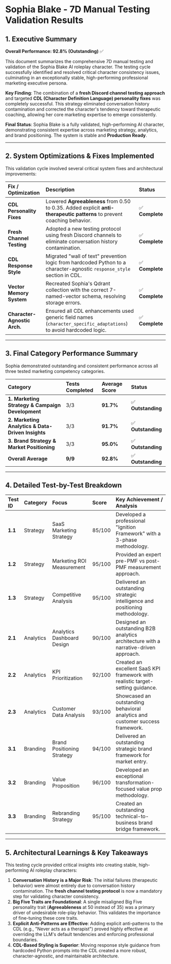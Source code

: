 # Sophia Blake - 7D Manual Testing Validation Results

## 1. Executive Summary

**Overall Performance: 92.8% (Outstanding)** ✅

This document summarizes the comprehensive 7D manual testing and validation of the Sophia Blake AI roleplay character. The testing cycle successfully identified and resolved critical character consistency issues, culminating in an exceptionally stable, high-performing professional marketing executive persona.

**Key Finding**: The combination of a **fresh Discord channel testing approach** and targeted **CDL (Character Definition Language) personality fixes** was completely successful. This strategy eliminated conversation history contamination and corrected the character's tendency toward therapeutic coaching, allowing her core marketing expertise to emerge consistently.

**Final Status**: Sophia Blake is a fully validated, high-performing AI character, demonstrating consistent expertise across marketing strategy, analytics, and brand positioning. The system is stable and **Production Ready**.

---

## 2. System Optimizations & Fixes Implemented

This validation cycle involved several critical system fixes and architectural improvements:

| Fix / Optimization | Description | Status |
| :--- | :--- | :--- |
| **CDL Personality Fixes** | Lowered **Agreeableness** from 0.50 to 0.35. Added explicit **anti-therapeutic patterns** to prevent coaching behavior. | ✅ **Complete** |
| **Fresh Channel Testing** | Adopted a new testing protocol using fresh Discord channels to eliminate conversation history contamination. | ✅ **Complete** |
| **CDL Response Style** | Migrated "wall of text" prevention logic from hardcoded Python to a character-agnostic `response_style` section in CDL. | ✅ **Complete** |
| **Vector Memory System** | Recreated Sophia's Qdrant collection with the correct 7-named-vector schema, resolving storage errors. | ✅ **Complete** |
| **Character-Agnostic Arch.** | Ensured all CDL enhancements used generic field names (`character_specific_adaptations`) to avoid hardcoded logic. | ✅ **Complete** |

---

## 3. Final Category Performance Summary

Sophia demonstrated outstanding and consistent performance across all three tested marketing competency categories.

| Category | Tests Completed | Average Score | Status |
| :--- | :--- | :--- | :--- |
| **1. Marketing Strategy & Campaign Development** | 3/3 | **91.7%** | ✅ **Outstanding** |
| **2. Marketing Analytics & Data-Driven Insights** | 3/3 | **91.7%** | ✅ **Outstanding** |
| **3. Brand Strategy & Market Positioning** | 3/3 | **95.0%** | ✅ **Outstanding** |
| **Overall Average** | **9/9** | **92.8%** | ✅ **Outstanding** |

---

## 4. Detailed Test-by-Test Breakdown

| Test ID | Category | Focus | Score | Key Achievement / Analysis |
| :--- | :--- | :--- | :--- | :--- |
| **1.1** | Strategy | SaaS Marketing Strategy | 85/100 | Developed a professional "Ignition Framework" with a 3-phase methodology. |
| **1.2** | Strategy | Marketing ROI Measurement | 95/100 | Provided an expert pre-PMF vs post-PMF measurement approach. |
| **1.3** | Strategy | Competitive Analysis | 95/100 | Delivered an outstanding strategic intelligence and positioning methodology. |
| **2.1** | Analytics | Analytics Dashboard Design | 90/100 | Designed an outstanding B2B analytics architecture with a narrative-driven approach. |
| **2.2** | Analytics | KPI Prioritization | 92/100 | Created an excellent SaaS KPI framework with realistic target-setting guidance. |
| **2.3** | Analytics | Customer Data Analysis | 93/100 | Showcased an outstanding behavioral analytics and customer success framework. |
| **3.1** | Branding | Brand Positioning Strategy | 94/100 | Delivered an outstanding strategic brand framework for market entry. |
| **3.2** | Branding | Value Proposition | 96/100 | Developed an exceptional transformation-focused value prop methodology. |
| **3.3** | Branding | Rebranding Strategy | 95/100 | Created an outstanding technical-to-business brand bridge framework. |

---

## 5. Architectural Learnings & Key Takeaways

This testing cycle provided critical insights into creating stable, high-performing AI roleplay characters:

1.  **Conversation History is a Major Risk**: The initial failures (therapeutic behavior) were almost entirely due to conversation history contamination. The **fresh channel testing protocol** is now a mandatory step for validating character consistency.
2.  **Big Five Traits are Foundational**: A single misaligned Big Five personality trait (**Agreeableness** at 50 instead of 35) was a primary driver of undesirable role-play behavior. This validates the importance of fine-tuning these core traits.
3.  **Explicit Anti-Patterns are Effective**: Adding explicit anti-patterns to the CDL (e.g., "Never acts as a therapist") proved highly effective at overriding the LLM's default tendencies and enforcing professional boundaries.
4.  **CDL-Based Styling is Superior**: Moving response style guidance from hardcoded Python prompts into the CDL created a more robust, character-agnostic, and maintainable architecture.
